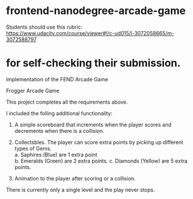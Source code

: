 frontend-nanodegree-arcade-game
===============================

Students should use this rubric: https://www.udacity.com/course/viewer#!/c-ud015/l-3072058665/m-3072588797

for self-checking their submission.
===============================

Implementation of the FEND Arcade Game

Frogger Arcade Game

This project completes all the requirements above.

I included the folling additional functionality:

1.  A simple scoreboard that increments when the player scores and decrements when there is a collision.

2.  Collectsbles.  The player can score extra points by picking up different types of Gems.  
	a.  Saphires (Blue) are 1 extra point    
	b.  Emeralds (Green) are 2 extra points.
	c.  Diamonds (Yellow) are 5 extra points.

3.  Animation to the player after scoring or a collision.

There is currently only a single level and the play never stops.  